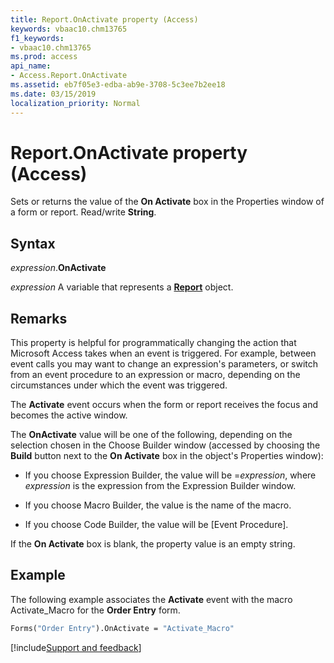 ```yaml
---
title: Report.OnActivate property (Access)
keywords: vbaac10.chm13765
f1_keywords:
- vbaac10.chm13765
ms.prod: access
api_name:
- Access.Report.OnActivate
ms.assetid: eb7f05e3-edba-ab9e-3708-5c3ee7b2ee18
ms.date: 03/15/2019
localization_priority: Normal
---
```



# Report.OnActivate property (Access)

Sets or returns the value of the **On Activate** box in the Properties window of a form or report. Read/write **String**.


## Syntax

_expression_.**OnActivate**

_expression_ A variable that represents a **[Report](Access.Report.md)** object.


## Remarks

This property is helpful for programmatically changing the action that Microsoft Access takes when an event is triggered. For example, between event calls you may want to change an expression's parameters, or switch from an event procedure to an expression or macro, depending on the circumstances under which the event was triggered.

The **Activate** event occurs when the form or report receives the focus and becomes the active window.

The **OnActivate** value will be one of the following, depending on the selection chosen in the Choose Builder window (accessed by choosing the **Build** button next to the **On Activate** box in the object's Properties window):

- If you choose Expression Builder, the value will be =_expression_, where _expression_ is the expression from the Expression Builder window.
    
- If you choose Macro Builder, the value is the name of the macro. 
    
- If you choose Code Builder, the value will be [Event Procedure]. 
    
If the **On Activate** box is blank, the property value is an empty string.


## Example

The following example associates the **Activate** event with the macro Activate_Macro for the **Order Entry** form.

```vb
Forms("Order Entry").OnActivate = "Activate_Macro"
```




[!include[Support and feedback](~/includes/feedback-boilerplate.md)]